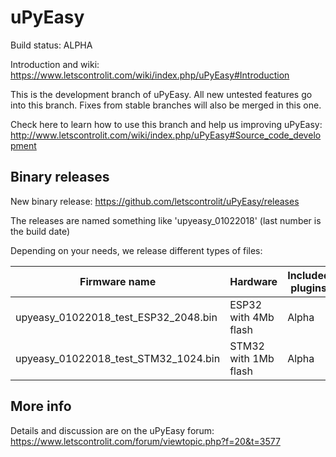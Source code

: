 # uPyEasy

Build status: ALPHA

Introduction and wiki: https://www.letscontrolit.com/wiki/index.php/uPyEasy#Introduction

This is the development branch of uPyEasy. All new untested features go into this branch. Fixes from stable branches will also be merged in this one.

Check here to learn how to use this branch and help us improving uPyEasy: http://www.letscontrolit.com/wiki/index.php/uPyEasy#Source_code_development


## Binary releases

New binary release: https://github.com/letscontrolit/uPyEasy/releases

The releases are named something like 'upyeasy_01022018' (last number is the build date)

Depending on your needs, we release different types of files:

Firmware name                         | Hardware                | Included plugins            |
--------------------------------------|-------------------------|-----------------------------|
upyeasy_01022018_test_ESP32_2048.bin  | ESP32 with 4Mb flash    | Alpha                       |
upyeasy_01022018_test_STM32_1024.bin  | STM32 with 1Mb flash    | Alpha                       |

## More info

Details and discussion are on the uPyEasy forum: https://www.letscontrolit.com/forum/viewtopic.php?f=20&t=3577
